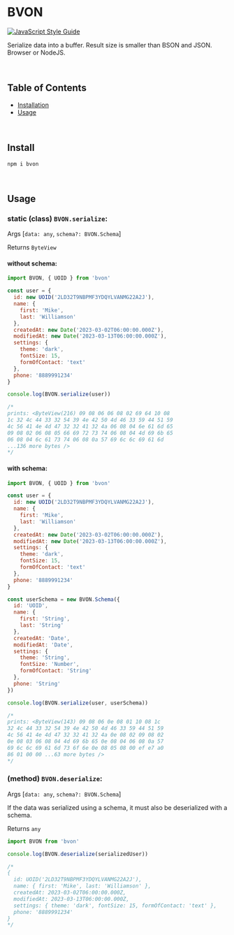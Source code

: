 
# BVON
[![JavaScript Style Guide](https://cdn.rawgit.com/standard/standard/master/badge.svg)](https://github.com/standard/standard)

Serialize data into a buffer. Result size is smaller than BSON and JSON. Browser or NodeJS.

<br />

## Table of Contents
- [ Installation ](#install)
- [ Usage ](#usage)

<br />

<a name="install"></a>
## Install

```console
npm i bvon
```

<br />

<a name="usage"></a>
## Usage


### static (class) `BVON.serialize`:

Args [`data: any`, `schema?: BVON.Schema`]

Returns `ByteView`

#### without schema:
```js
import BVON, { UOID } from 'bvon'

const user = {
  id: new UOID('2LD32T9NBPMF3YDQYLVANMG22A2J'),
  name: {
    first: 'Mike',
    last: 'Williamson'
  },
  createdAt: new Date('2023-03-02T06:00:00.000Z'),
  modifiedAt: new Date('2023-03-13T06:00:00.000Z'),
  settings: {
    theme: 'dark',
    fontSize: 15,
    formOfContact: 'text'
  },
  phone: '8889991234'
}

console.log(BVON.serialize(user))

/*
prints: <ByteView(216) 09 08 06 06 08 02 69 64 10 08 
1c 32 4c 44 33 32 54 39 4e 42 50 4d 46 33 59 44 51 59 
4c 56 41 4e 4d 47 32 32 41 32 4a 06 08 04 6e 61 6d 65 
09 08 02 06 08 05 66 69 72 73 74 06 08 04 4d 69 6b 65 
06 08 04 6c 61 73 74 06 08 0a 57 69 6c 6c 69 61 6d 
...136 more bytes />
*/
```

#### with schema:
```js
import BVON, { UOID } from 'bvon'

const user = {
  id: new UOID('2LD32T9NBPMF3YDQYLVANMG22A2J'),
  name: {
    first: 'Mike',
    last: 'Williamson'
  },
  createdAt: new Date('2023-03-02T06:00:00.000Z'),
  modifiedAt: new Date('2023-03-13T06:00:00.000Z'),
  settings: {
    theme: 'dark',
    fontSize: 15,
    formOfContact: 'text'
  },
  phone: '8889991234'
}

const userSchema = new BVON.Schema({
  id: 'UOID',
  name: {
    first: 'String',
    last: 'String'
  },
  createdAt: 'Date',
  modifiedAt: 'Date',
  settings: {
    theme: 'String',
    fontSize: 'Number',
    formOfContact: 'String'
  },
  phone: 'String'
})

console.log(BVON.serialize(user, userSchema))

/*
prints: <ByteView(143) 09 08 06 0e 08 01 10 08 1c 
32 4c 44 33 32 54 39 4e 42 50 4d 46 33 59 44 51 59 
4c 56 41 4e 4d 47 32 32 41 32 4a 0e 08 02 09 08 02 
0e 08 03 06 08 04 4d 69 6b 65 0e 08 04 06 08 0a 57 
69 6c 6c 69 61 6d 73 6f 6e 0e 08 05 08 00 ef e7 a0 
86 01 00 00 ...63 more bytes />
*/
```


### (method) `BVON.deserialize`:

Args [`data: any`, `schema?: BVON.Schema`]

If the data was serialized using a schema, it must also be deserialized with a schema.

Returns `any`

```js
import BVON from 'bvon'

console.log(BVON.deserialize(serializedUser))

/*
{
  id: UOID('2LD32T9NBPMF3YDQYLVANMG22A2J'),
  name: { first: 'Mike', last: 'Williamson' },
  createdAt: 2023-03-02T06:00:00.000Z,
  modifiedAt: 2023-03-13T06:00:00.000Z,
  settings: { theme: 'dark', fontSize: 15, formOfContact: 'text' },
  phone: '8889991234'
}
*/
```
